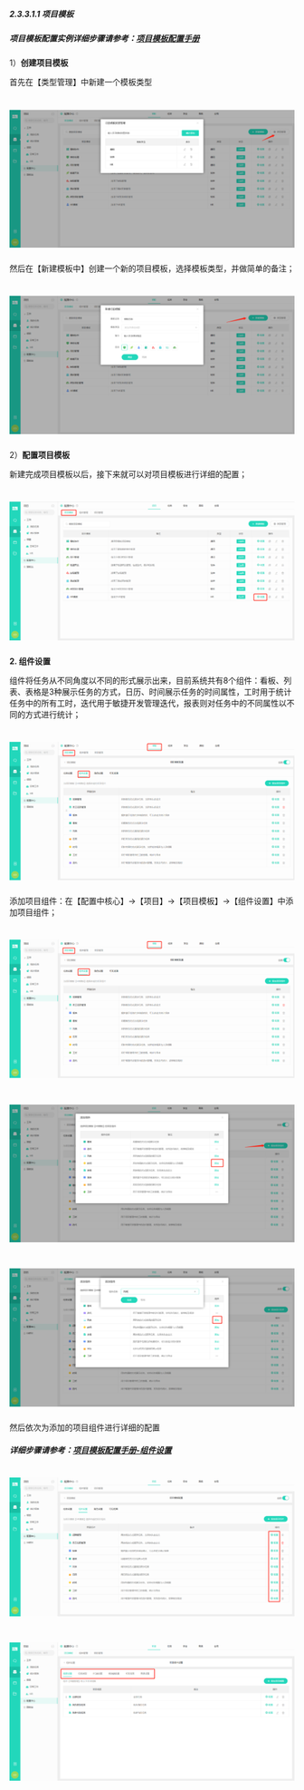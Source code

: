 ##### 2.3.3.1.1 **项目模板**

##### 项目模板配置实例详细步骤请参考：[项目模板配置手册](/guan-li-yuan-shou-ce/xiang-mu-mo-ban-pei-zhi-shou-ce.md)


1）**创建项目模板**

 首先在【类型管理】中新建一个模板类型

# ![](/assets/3配置中心-项目-项目模板1.png)

 然后在【新建模板中】创建一个新的项目模板，选择模板类型，并做简单的备注；
 
 # ![](/assets/3配置中心-项目-项目模板2.png)

2）**配置项目模板**

新建完成项目模板以后，接下来就可以对项目模板进行详细的配置；

# ![](/assets/3配置中心-项目-模板配置.png)



**2. 组件设置**

组件将任务从不同角度以不同的形式展示出来，目前系统共有8个组件：看板、列表、表格是3种展示任务的方式，日历、时间展示任务的时间属性，工时用于统计任务中的所有工时，迭代用于敏捷开发管理迭代，报表则对任务中的不同属性以不同的方式进行统计；

# ![](/assets/3配置中心-项目模板-组件设置1.png)

添加项目组件：在【配置中核心】→【项目】→【项目模板】→【组件设置】中添加项目组件；

# ![](/assets/3配置中心-项目模板-组件设置1.png)

# ![](/assets/3配置中心-项目模板-组件设置2.png)

# ![](/assets/3配置中心-项目模板-组件设置3.png)


然后依次为添加的项目组件进行详细的配置

##### 详细步骤请参考：[项目模板配置手册-组件设置](/guan-li-yuan-shou-ce/xiang-mu-mo-ban-pei-zhi-shou-ce.md)

# ![](/assets/3配置中心-项目模板-组件设置-配置.png)

# ![](/assets/3配置中心-项目模板-组件设置-配置2.png)

